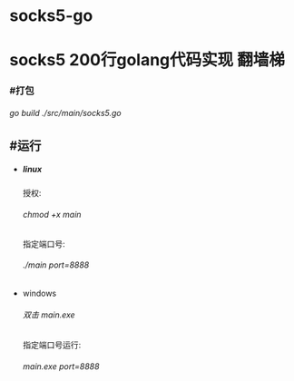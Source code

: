# socks5-go





# socks5      200行golang代码实现 翻墙梯



### #打包

###### go build ./src/main/socks5.go



## #运行

- ##### linux

  授权:

  ###### chmod +x main

  指定端口号:

  ###### ./main port=8888





- windows

  ###### 双击 main.exe

  

  指定端口号运行:

  ###### main.exe port=8888
